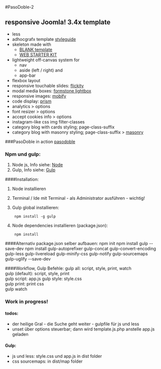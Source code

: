 #PasoDoble-2
## responsive Joomla! 3.4x template

* less 
* adhocgrafx template [styleguide](https://github.com/adhocgraFX/styleguide "styleguide")
* skeleton made with
    *  [BLANK template](http://blank.vc/de/ "BLANK template")
    *  [WEB STARTER KIT](https://github.com/google/web-starter-kit "WEB STARTER KIT")
* lightweight off-canvas system for 
    * nav 
    * aside (left / right) and 
    * app-bar
* flexbox layout
* responsive touchable slides: [flickity](http://flickity.metafizzy.co/ "flickity")
* modal media boxes: [formstone lightbox](http://formstone.it/components/lightbox/ "formstone lightbox")
* responsive images: [mobify](http://www.mobify.com/mobifyjs/ "mobify.js")
* code display: [prism](http://prismjs.com/index.html "prism.js")
* analytics > options
* font resizer > options
* accept cookies info > options
* instagram-like css img filter-classes
* category blog with cards styling; page-class-suffix
* category blog with masonry styling; page-class-suffix > [masonry](http://http://masonry.desandro.com/ "masonry")

###PasoDoble in action
[pasodoble](http://pasodoble.adhocgrafx.de "PasoDoble")

### Npm und gulp:
1. Node js, Info siehe: [Node](http://nodejs.org/)
2. Gulp, Info siehe: [Gulp](http://gulpjs.com/)

####Installation:
1. Node installieren
2. Terminal / Ide mit Terminal - als Administrator ausführen - wichtig!
3. Gulp global installieren: 
	
		npm install -g gulp

4. Node dependencies installieren (package.json):

		npm install
    
####Alternativ package.json selber aufbauen:
    	npm init
		npm install gulp --save-dev
		npm install gulp-autoprefixer gulp-concat gulp-convert-encoding gulp-less gulp-livereload gulp-minify-css gulp-notify gulp-sourcemaps gulp-uglify --save-dev

####Workflow, Gulp Befehle:
		gulp all: script, style, print, watch		
		gulp (default): script, style, print	
		gulp script: app.js	
		gulp style: style.css	
		gulp print: print css	
		gulp watch

### Work in progress!
#### todos:
* der heilige Gral - die Suche geht weiter - gulpfile für js und less
* unset über options steuerbar; dann wird template.js.php anstelle app.js geladen 

#### Gulp:
* js und less: style.css und app.js in dist folder
* css sourcemaps: in dist/map folder

    